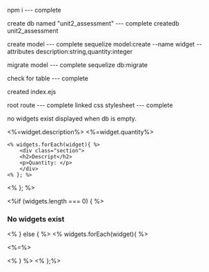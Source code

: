 npm i   --- complete


create db named "unit2_assessment" --- complete
    createdb unit2_assessment

create model --- complete
sequelize model:create --name widget --attributes description:string,quantity:integer

migrate model --- complete
sequelize db:migrate

check for table --- complete

created index.ejs

root route --- complete
linked css stylesheet --- complete

no widgets exist displayed when db is empty.

<%=widget.description%>
<%=widget.quantity%>


    <% widgets.forEach(widget){ %>
        <div class="section">
        <h2>Descript</h2>
        <p>Quantity: </p>
        </div>
    <% }; %>
<% }; %>


<%if (widgets.length === 0) { %>
    <h3> No widgets exist</h3>
<% } else { %>
<% widgets.forEach(widget){ %>
    <p> <%=%> </p>

<% } %>
<% };%>